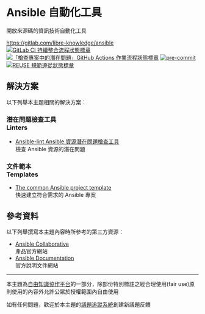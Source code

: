 # Ansible 自動化工具

開放來源碼的資訊技術自動化工具

<https://gitlab.com/libre-knowledge/ansible>  
[![GitLab CI 持續整合流程狀態標章](https://gitlab.com/libre-knowledge/ansible/badges/main/pipeline.svg?ignore_skipped=true "點擊查看 GitLab CI 持續整合流程的運行狀態")](https://gitlab.com/libre-knowledge/ansible/-/commits/main) [![「檢查專案中的潛在問題」GitHub Actions 作業流程狀態標章](https://github.com/libre-knowledge/ansible/actions/workflows/check-potential-problems.yml/badge.svg "本專案使用 GitHub Actions 自動化檢查專案中的潛在問題")](https://github.com/libre-knowledge/ansible/actions/workflows/check-potential-problems.yml) [![pre-commit](https://img.shields.io/badge/pre--commit-enabled-brightgreen?logo=pre-commit&logoColor=white "本專案使用 pre-commit 檢查專案中的潛在問題")](https://github.com/pre-commit/pre-commit) [![REUSE 規範遵從狀態標章](https://api.reuse.software/badge/gitlab.com/libre-knowledge/ansible "本專案遵從 REUSE 規範降低軟體授權合規成本")](https://api.reuse.software/info/gitlab.com/libre-knowledge/ansible)

## 解決方案

以下列舉本主題相關的解決方案：

### 潛在問題檢查工具<br>Linters

* [Ansible-lint Ansible 資源潛在問題檢查工具](https://gitlab.com/libre-knowledge/ansible-lint)  
  檢查 Ansible 資源的潛在問題

### 文件範本<br>Templates

* [The common Ansible project template](https://gitlab.com/the-common/ansible-project-template)  
  快速建立符合需求的 Ansible 專案

## 參考資料

以下列舉撰寫本主題內容時所參考的第三方資源：

* [Ansible Collaborative](https://www.ansible.com/)  
  產品官方網站
* [Ansible Documentation](https://docs.ansible.com/)  
  官方說明文件網站

---

本主題為[自由知識協作平台](https://gitlab.com/libre-knowledge/libre-knowledge)的一部分，除部份特別標註之經合理使用(fair use)原則使用的內容外允許公眾於授權範圍內自由使用

如有任何問題，歡迎於本主題的[議題追蹤系統](https://gitlab.com/libre-knowledge/ansible/-/issues)創建新議題反饋
